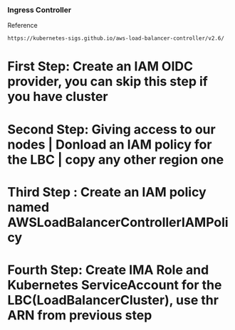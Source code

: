 ### Ingress Controller 

Reference
```
https://kubernetes-sigs.github.io/aws-load-balancer-controller/v2.6/
```
# First Step: Create an IAM OIDC provider, you can skip this step if you have cluster<br>

# Second Step: Giving access to our nodes | Donload an IAM policy for the LBC | copy any other region one<br>

# Third Step : Create an IAM policy named AWSLoadBalancerControllerIAMPolicy<br>

# Fourth Step: Create IMA Role and Kubernetes ServiceAccount for the LBC(LoadBalancerCluster), use thr ARN from previous step


